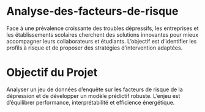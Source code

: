 # Analyse-des-facteurs-de-risque

Face à une prévalence croissante des troubles dépressifs, les entreprises et les
établissements scolaires cherchent des solutions innovantes pour mieux accompagner
leurs collaborateurs et étudiants. L’objectif est d’identifier les profils à risque et de proposer des
stratégies d’intervention adaptées.
# Objectif du Projet
Analyser un jeu de données d’enquête sur les facteurs de risque de
la dépression et de développer un modèle prédictif robuste. L’enjeu est d’équilibrer
performance, interprétabilité et efficience énergétique.
